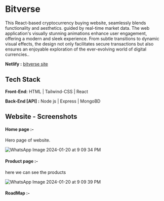 


# Bitverse
This React-based cryptocurrency buying website, seamlessly blends functionality and aesthetics. guided by real-time market data. The web application's visually stunning animations enhance user engagement, offering a modern and sleek experience. From subtle transitions to dynamic visual effects, the design not only facilitates secure transactions but also ensures an enjoyable exploration of the ever-evolving world of digital currencies.. 


**Netlify :**  [bitverse site](https://delightful-tapioca-0ecbc0.netlify.app/)
## Tech Stack

**Front-End:** HTML | Tailwind-CSS | React

**Back-End [API] :** Node js | Express | MongoBD



## Website - Screenshots


#### Home page :-

Hero page of website.


![WhatsApp Image 2024-01-20 at 9 09 34 PM](https://github.com/Venky8073/bitUniverse/assets/118984511/93b9495f-b1dd-4527-b4e5-6d482c627baf)



#### Product page  :-

here we can see the products



![WhatsApp Image 2024-01-20 at 9 09 39 PM](https://github.com/Venky8073/bitUniverse/assets/118984511/7c8d3a88-1c9c-45ad-936a-cc5750a15f7f)



#### RoadMap   :-

